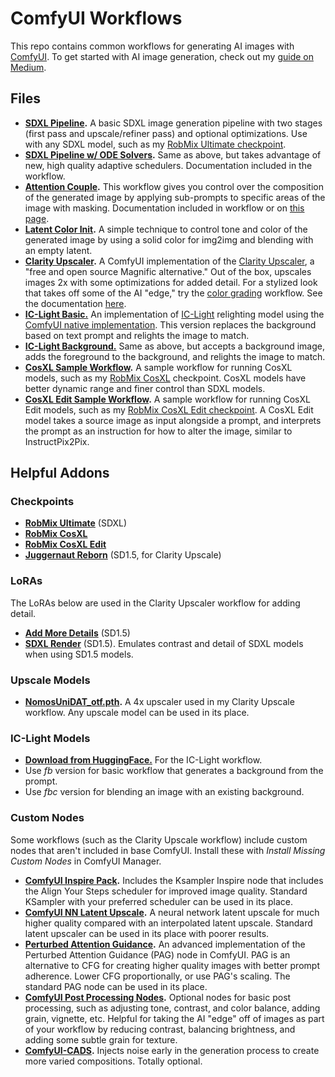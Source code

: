 # ComfyUI Workflows

This repo contains common workflows for generating AI images with [ComfyUI](https://github.com/comfyanonymous/ComfyUI). To get started with AI image generation, check out my [guide on Medium](https://roblaughter.medium.com/a-crash-course-on-local-image-generation-with-stable-diffusion-f72dfd3de3df). 

## Files

* **[SDXL Pipeline](https://github.com/roblaughter/comfyui-workflows/blob/main/SDXLPipeline.json).** A basic SDXL image generation pipeline with two stages (first pass and upscale/refiner pass) and optional optimizations. Use with any SDXL model, such as my [RobMix Ultimate checkpoint](https://civitai.com/models/334323/robs-mix-ultimate).
* **[SDXL Pipeline w/ ODE Solvers](https://github.com/roblaughter/comfyui-workflows/blob/main/SDXLODESolvers.json).** Same as above, but takes advantage of new, high quality adaptive schedulers. Documentation included in the workflow.
* **[Attention Couple](https://github.com/roblaughter/comfyui-workflows/blob/main/AttentionCouple.json).** This workflow gives you control over the composition of the generated image by applying sub-prompts to specific areas of the image with masking. Documentation included in workflow or on [this page](https://github.com/roblaughter/comfyui-workflows/blob/main/docs/attention_couple.md).
* **[Latent Color Init](https://github.com/roblaughter/comfyui-workflows/blob/main/LatentColorInit.json).** A simple technique to control tone and color of the generated image by using a solid color for img2img and blending with an empty latent. 
* **[Clarity Upscaler](https://github.com/roblaughter/comfyui-workflows/blob/main/ClarityUpscaleSD15.json).** A ComfyUI implementation of the [Clarity Upscaler](https://github.com/philz1337x/clarity-upscaler), a "free and open source Magnific alternative." Out of the box, upscales images 2x with some optimizations for added detail. For a stylized look that takes off some of the AI "edge," try the [color grading](https://github.com/roblaughter/comfyui-workflows/blob/main/ClarityUpscaleSD15ColorGrade.json) workflow. See the documentation [here](https://github.com/roblaughter/comfyui-workflows/blob/main/docs/upscale.md).
* **[IC-Light Basic.](https://github.com/roblaughter/comfyui-workflows/blob/main/ICLightBasic.json)** An implementation of [IC-Light](https://github.com/lllyasviel/IC-Light?tab=readme-ov-file) relighting model using the [ComfyUI native implementation](https://github.com/kijai/ComfyUI-IC-Light). This version replaces the background based on text prompt and relights the image to match. 
* **[IC-Light Background.](https://github.com/roblaughter/comfyui-workflows/blob/main/ICLightBackground.json)** Same as above, but accepts a background image, adds the foreground to the background, and relights the image to match. 
* **[CosXL Sample Workflow](https://github.com/roblaughter/comfyui-workflows/blob/main/cosxl_sample_workflow.json).** A sample workflow for running CosXL models, such as my [RobMix CosXL](https://civitai.com/models/397300/robmix-cosxl) checkpoint. CosXL models have better dynamic range and finer control than SDXL models. 
* **[CosXL Edit Sample Workflow](https://github.com/roblaughter/comfyui-workflows/blob/main/cosxl_edit_example_workflow.json).** A sample workflow for running CosXL Edit models, such as my [RobMix CosXL Edit checkpoint](https://civitai.com/models/397741/robmix-cosxl-edit). A CosXL Edit model takes a source image as input alongside a prompt, and interprets the prompt as an instruction for how to alter the image, similar to InstructPix2Pix.

## Helpful Addons
### Checkpoints
* **[RobMix Ultimate](https://civitai.com/models/334323/robs-mix-ultimate)** (SDXL)
* **[RobMix CosXL](https://civitai.com/models/397300/robmix-cosxl)**
* **[RobMix CosXL Edit](https://civitai.com/models/397741/robmix-cosxl-edit?modelVersionId=443550)**
* **[Juggernaut Reborn](https://civitai.com/models/46422/juggernaut)** (SD1.5, for Clarity Upscale)

### LoRAs
The LoRAs below are used in the Clarity Upscaler workflow for adding detail. 
* **[Add More Details](https://civitai.com/models/82098?modelVersionId=87153)** (SD1.5)
* **[SDXL Render](https://civitai.com/models/171159?modelVersionId=236130)** (SD1.5). Emulates contrast and detail of SDXL models when using SD1.5 models. 

### Upscale Models
* **[NomosUniDAT_otf.pth](https://openmodeldb.info/models/4x-NomosUniDAT-otf).** A 4x upscaler used in my Clarity Upscale workflow. Any upscale model can be used in its place. 

### IC-Light Models

* **[Download from HuggingFace.](https://huggingface.co/lllyasviel/ic-light/tree/main)** For the IC-Light workflow. 
* Use *fb* version for basic workflow that generates a background from the prompt. 
* Use *fbc* version for blending an image with an existing background. 

### Custom Nodes
Some workflows (such as the Clarity Upscale workflow) include custom nodes that aren't included in base ComfyUI. Install these with *Install Missing Custom Nodes* in ComfyUI Manager.

* **[ComfyUI Inspire Pack](https://github.com/ltdrdata/ComfyUI-Inspire-Pack).** Includes the Ksampler Inspire node that includes the Align Your Steps scheduler for improved image quality. Standard KSampler with your preferred scheduler can be used in its place. 
* **[ComfyUI NN Latent Upscale](https://github.com/Ttl/ComfyUi_NNLatentUpscale).** A neural network latent upscale for much higher quality compared with an interpolated latent upscale. Standard latent upscaler can be used in its place with poorer results. 
* **[Perturbed Attention Guidance](https://github.com/pamparamm/sd-perturbed-attention).** An advanced implementation of the Perturbed Attention Guidance (PAG) node in ComfyUI. PAG is an alternative to CFG for creating higher quality images with better prompt adherence. Lower CFG proportionally, or use PAG's scaling. The standard PAG node can be used in its place. 
* **[ComfyUI Post Processing Nodes](https://github.com/EllangoK/ComfyUI-post-processing-nodes).** Optional nodes for basic post processing, such as adjusting tone, contrast, and color balance, adding grain, vignette, etc. Helpful for taking the AI "edge" off of images as part of your workflow by reducing contrast, balancing brightness, and adding some subtle grain for texture. 
* **[ComfyUI-CADS](https://github.com/asagi4/ComfyUI-CADS).** Injects noise early in the generation process to create more varied compositions. Totally optional. 
